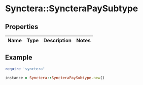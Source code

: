 # Synctera::SyncteraPaySubtype

## Properties

| Name | Type | Description | Notes |
| ---- | ---- | ----------- | ----- |

## Example

```ruby
require 'synctera'

instance = Synctera::SyncteraPaySubtype.new()
```

